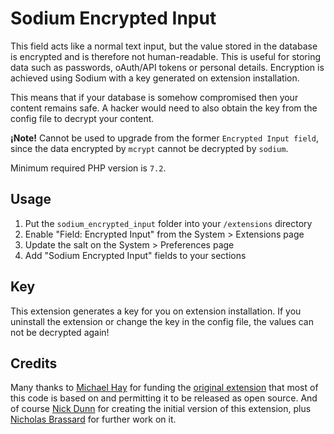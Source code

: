 # Sodium Encrypted Input

This field acts like a normal text input, but the value stored in the database is encrypted and is therefore not human-readable. This is useful for storing data such as passwords, oAuth/API tokens or personal details. Encryption is achieved using Sodium with a key generated on extension installation.

This means that if your database is somehow compromised then your content remains safe. A hacker would need to also obtain the key from the config file to decrypt your content.

**¡Note!** Cannot be used to upgrade from the former `Encrypted Input field`, since the data encrypted by `mcrypt` cannot be decrypted by `sodium`.

Minimum required PHP version is `7.2`.


## Usage

1. Put the `sodium_encrypted_input` folder into your `/extensions` directory
2. Enable "Field: Encrypted Input" from the System > Extensions page
3. Update the salt on the System > Preferences page
4. Add "Sodium Encrypted Input" fields to your sections


## Key

This extension generates a key for you on extension installation. If you uninstall the extension or change the key in the config file, the values can not be decrypted again!


## Credits

Many thanks to [Michael Hay](http://korelogic.co.uk) for funding the [original extension](https://github.com/symphonists/encrypted_input) that most of this code is based on and permitting it to be released as open source. And of course [Nick Dunn](http://nick-dunn.co.uk) for creating the initial version of this extension, plus [Nicholas Brassard](https://github.com/nitriques) for further work on it.